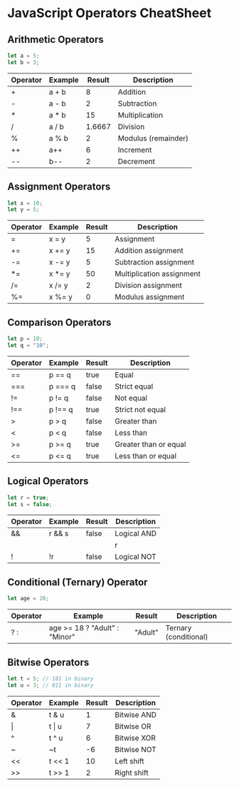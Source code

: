 # JavaScript Operators CheatSheet

## Arithmetic Operators

```javascript
let a = 5;
let b = 3;
```

| Operator | Example | Result | Description         |
| -------- | ------- | ------ | ------------------- |
| +        | a + b   | 8      | Addition            |
| -        | a - b   | 2      | Subtraction         |
| \*       | a \* b  | 15     | Multiplication      |
| /        | a / b   | 1.6667 | Division            |
| %        | a % b   | 2      | Modulus (remainder) |
| ++       | a++     | 6      | Increment           |
| --       | b--     | 2      | Decrement           |

## Assignment Operators

```javascript
let x = 10;
let y = 5;
```

| Operator | Example | Result | Description               |
| -------- | ------- | ------ | ------------------------- |
| =        | x = y   | 5      | Assignment                |
| +=       | x += y  | 15     | Addition assignment       |
| -=       | x -= y  | 5      | Subtraction assignment    |
| \*=      | x \*= y | 50     | Multiplication assignment |
| /=       | x /= y  | 2      | Division assignment       |
| %=       | x %= y  | 0      | Modulus assignment        |

## Comparison Operators

```javascript
let p = 10;
let q = "10";
```

| Operator | Example | Result | Description           |
| -------- | ------- | ------ | --------------------- |
| ==       | p == q  | true   | Equal                 |
| ===      | p === q | false  | Strict equal          |
| !=       | p != q  | false  | Not equal             |
| !==      | p !== q | true   | Strict not equal      |
| >        | p > q   | false  | Greater than          |
| <        | p < q   | false  | Less than             |
| >=       | p >= q  | true   | Greater than or equal |
| <=       | p <= q  | true   | Less than or equal    |

## Logical Operators

```javascript
let r = true;
let s = false;
```

| Operator | Example | Result | Description |
| -------- | ------- | ------ | ----------- |
| &&       | r && s  | false  | Logical AND |
| ||       | r || s  | true   | Logical OR  |
| !        | !r      | false  | Logical NOT |

## Conditional (Ternary) Operator

```javascript
let age = 20;
```

| Operator | Example                       | Result  | Description           |
| -------- | ----------------------------- | ------- | --------------------- |
| ? :      | age >= 18 ? "Adult" : "Minor" | "Adult" | Ternary (conditional) |

## Bitwise Operators

```javascript
let t = 5; // 101 in binary
let u = 3; // 011 in binary
```

| Operator | Example | Result | Description |
| -------- | ------- | ------ | ----------- |
| &        | t & u   | 1      | Bitwise AND |
| \|       | t \| u  | 7      | Bitwise OR  |
| ^        | t ^ u   | 6      | Bitwise XOR |
| ~        | ~t      | -6     | Bitwise NOT |
| <<       | t << 1  | 10     | Left shift  |
| >>       | t >> 1  | 2      | Right shift |
